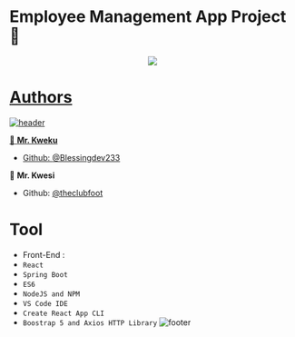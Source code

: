 # Employee Management App Project :ledger:


<p align="center">
  <a href="https://github.com/DenverCoder1/readme-typing-svg"><img src="https://readme-typing-svg.herokuapp.com/?lines=%20Welcome%20to%20this%20project;Watch%20This%20Space!;&font=Fira%20Code&center=true&width=440&height=45&color=f75c7e&vCenter=true&size=22">
</p>


# Authors
![header](https://capsule-render.vercel.app/api?type=rect&color=gradient&height=1)

 👤 **Mr. Kweku**
- Github: [@Blessingdev233](https://github.com/Blessingdev233)

 👤 **Mr. Kwesi**
- Github: [@theclubfoot](https://github.com/theclubfoot)

# Tool
* Front-End :
 * `React`
 * `Spring Boot`
 * `ES6`
 * `NodeJS and NPM`
 * `VS Code IDE` 
 * `Create React App CLI`
 * `Boostrap 5 and Axios HTTP Library`
![footer](https://capsule-render.vercel.app/api?type=rect&color=gradient&height=1)
